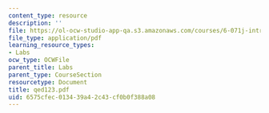 ```yaml
---
content_type: resource
description: ''
file: https://ol-ocw-studio-app-qa.s3.amazonaws.com/courses/6-071j-introduction-to-electronics-signals-and-measurement-spring-2006/6575cfec013439a42c43cf0b0f388a08_qed123.pdf
file_type: application/pdf
learning_resource_types:
- Labs
ocw_type: OCWFile
parent_title: Labs
parent_type: CourseSection
resourcetype: Document
title: qed123.pdf
uid: 6575cfec-0134-39a4-2c43-cf0b0f388a08
---
```

